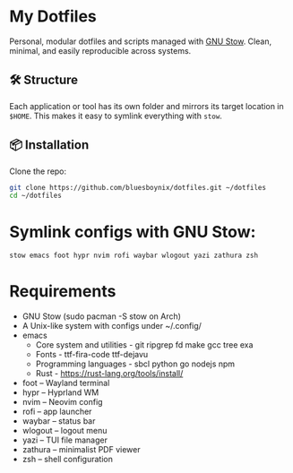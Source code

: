 # My Dotfiles

Personal, modular dotfiles and scripts managed with [GNU Stow](https://www.gnu.org/software/stow/). Clean, minimal, and easily reproducible across systems.


## 🛠 Structure

Each application or tool has its own folder and mirrors its target location in `$HOME`. This makes it easy to symlink everything with `stow`.

## 📦 Installation
Clone the repo:
```bash
git clone https://github.com/bluesboynix/dotfiles.git ~/dotfiles
cd ~/dotfiles
```
# Symlink configs with GNU Stow:
```bash
stow emacs foot hypr nvim rofi waybar wlogout yazi zathura zsh
```
# Requirements
* GNU Stow (sudo pacman -S stow on Arch)
* A Unix-like system with configs under ~/.config/
* emacs
  - Core system and utilities - git ripgrep fd make gcc tree exa
  - Fonts - ttf-fira-code ttf-dejavu
  - Programming languages - sbcl python go nodejs npm
  - Rust - https://rust-lang.org/tools/install/
* foot – Wayland terminal
* hypr – Hyprland WM
* nvim – Neovim config
* rofi – app launcher
* waybar – status bar
* wlogout – logout menu
* yazi – TUI file manager
* zathura – minimalist PDF viewer
* zsh – shell configuration
